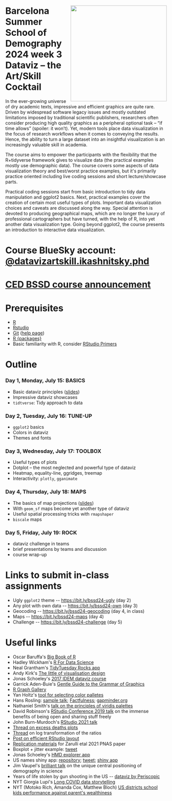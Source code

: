 # <img src="https://i.imgur.com/2lMpmyW.png" align="right" width="300" height="300" />  Barcelona Summer School of Demography 2024 week 3 Dataviz – the Art/Skill Cocktail

In the ever-growing universe of dry academic texts, impressive and efficient graphics are quite rare. Driven by widespread software legacy issues and mostly outdated limitations imposed by traditional scientific publishers, researchers often consider producing high quality graphics as a peripheral optional task – “if time allows” (spoiler: it won’t). Yet, modern tools place data visualization in the focus of research workflows when it comes to conveying the results. Hence, the ability to turn a large dataset into an insightful visualization is an increasingly valuable skill in academia.

The course aims to empower the participants with the flexibility that the R+tidyverse framework gives to visualize data (the practical examples mostly use demographic data). The course covers some aspects of data visualization theory and best/worst practice examples, but it's primarily practice oriented including live coding sessions and short lecture/showcase parts.

Practical coding sessions start from basic introduction to tidy data manipulation and ggplot2 basics. Next, practical examples cover the creation of certain most useful types of plots. Important data visualization choices and caveats are discussed along the way. Special attention is devoted to producing geographical maps, which are no longer the luxury of professional cartographers but have turned, with the help of R, into yet another data visualization type. Going beyond ggplot2, the course presents an introduction to interactive data visualization.

# Course BlueSky account: [@datavizartskill.ikashnitsky.phd](https://bsky.app/profile/datavizartskill.ikashnitsky.phd)

# [CED BSSD course announcement][link]

[link]: https://ced.cat/en/bcn4seasons/bssd-module-3-data-visualization-with-r/


# Prerequisites
- [R](https://cloud.r-project.org)  
- [Rstudio](https://www.rstudio.com/products/rstudio/download/#download)  
- [Git](https://git-scm.com/downloads) ([help page](https://support.rstudio.com/hc/en-us/articles/200532077-Version-Control-with-Git-and-SVN))
- [R {packages}](/day1/install-pkg.R)
- Basic familiarity with R, consider [RStudio Primers](https://rstudio.cloud/learn/primers)


# Outline

### Day 1, Monday, July 15: BASICS
- Basic dataviz principles ([slides][slides-gg])
- Impressive dataviz showcases
- `tidtverse`: Tidy approach to data

### Day 2, Tuesday, July 16: TUNE-UP
- `ggplot2` basics
- Colors in dataviz
- Themes and fonts

### Day 3, Wednesday, July 17: TOOLBOX
- Useful types of plots
- Dotplot – the most neglected and powerful type of dataviz
- Heatmap, equality-line, ggridges, treemap
- Interactivity: `plotly`, `gganimate`

### Day 4, Thursday, July 18: MAPS
- The basics of map projections ([slides][slides-maps])
- With `geom_sf` maps become yet another type of dataviz
- Useful spatial processing tricks with `rmapshaper`
- `biscale` maps

### Day 5, Friday, July 19: ROCK
- dataviz challenge in teams
- brief presentations by teams and discussion
- course wrap-up

[slides-gg]: https://ikashnitsky.github.io/dataviz-bssd/slides/slides-dataviz-bssd.html
[slides-maps]: https://ikashnitsky.github.io/dataviz-bssd/slides/slides-maps-bssd.html


# Links to submit in-class assignments
- Ugly `ggplot2` theme -- https://bit.ly/bssd24-ugly (day 2)
- Any plot with own data -- https://bit.ly/bssd24-own (day 3)
- Geocoding -- https://bit.ly/bssd24-geocoding (day 4, in class)
- Maps -- https://bit.ly/bssd24-maps (day 4)
- Challenge -- https://bit.ly/bssd24-challenge (day 5)



# Useful links

- Oscar Baruffa's [Big Book of R](https://www.bigbookofr.com)
- Hadley Wickham's [R For Data Science](https://r4ds.had.co.nz)
- Neal Grantham's [TidyTuesday Rocks app](https://nsgrantham.shinyapps.io/tidytuesdayrocks/)
- Andy Kirk's [The little of visualisation design](https://visualisingdata.com/the-little-of-visualisation-design/) 
- Jonas Schoeley's [2017 IDEM dataviz course](https://github.com/jschoeley/idem_viz)
- Garrick Aden-Buie's [Gentle Guide to the Grammar of Graphics](https://pkg.garrickadenbuie.com/gentle-ggplot2)   
- [R Graph Gallery](https://r-graph-gallery.com/)
- Yan Holtz's [tool for selecting color palletes](https://python-graph-gallery.com/color-palette-finder/)
- Hans Rosling: [sample talk](https://youtu.be/BZoKfap4g4w); [Factfulness](https://www.amazon.com/Factfulness-Reasons-World-Things-Better/dp/1250107814); [gapminder.org](https://www.gapminder.org/tools/#$chart-type=bubbles&url=v1)
- Nathaniel Smith's [talk on the principles of viridis palettes](https://youtu.be/xAoljeRJ3lU)
- David Robinson's [RStudio Conference 2019 talk](https://posit.co/resources/videos/the-unreasonable-effectiveness-of-public-work/) on the immense benefits of being open and sharing stuff freely 
- John Burn-Murdoch's [RStudio 2021 talk](https://youtu.be/L5_4kuoiiKU)
- [Thread on excess deaths plots](https://twitter.com/ikashnitsky/status/1409472083965349892) 
- [Thread](https://twitter.com/ikashnitsky/status/1380247006170509312) on log transformation of the ratios
- [Post on efficient RStudio layout](https://ikashnitsky.github.io/2018/perfect-rstudio-layout/)
- [Replication materials](https://github.com/ikashnitsky/sex-gap-e0-pnas) for Zarulli etal 2021 PNAS paper
- Boxplot + jitter example: [tweet](https://twitter.com/ikashnitsky/status/1403645553637011461)  
- Jonas Schoeley's [HMD explorer app](https://jschoeley.shinyapps.io/hmdexp/)
- US names shiny app: [repository](https://github.com/ikashnitsky/us-names-app); [tweet](https://twitter.com/ikashnitsky/status/1203840297911889920); [shiny app](https://ikashnitsky.shinyapps.io/us-names/)  
- Jim Vaupel's [brilliant talk](https://twitter.com/ikashnitsky/status/1512700871968186379) on the unique central positioning of demography in science  
- Years of life stolen by gun shooting in the US -- [dataviz by Periscopic](https://guns.periscopic.com) 
- NYT Giorgia Lupi's [Long COVID data storytelling](https://www.nytimes.com/interactive/2023/12/14/opinion/my-life-with-long-covid.html?unlocked_article_code=1.F00.435C.ojkN6YhWx43Q) 
- NYT (Motoko Rich, Amanda Cox, Matthew Bloch) [US districts school kids performance against parent's wealthiness](https://www.nytimes.com/interactive/2016/04/29/upshot/money-race-and-success-how-your-school-district-compares.html)